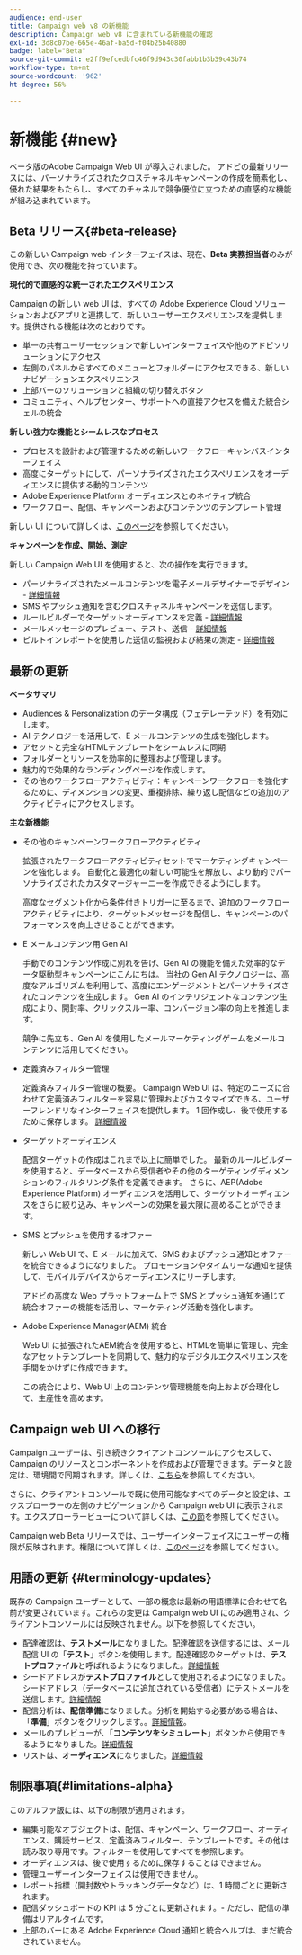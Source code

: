 ```yaml
---
audience: end-user
title: Campaign web v8 の新機能
description: Campaign web v8 に含まれている新機能の確認
exl-id: 3d8c07be-665e-46af-ba5d-f04b25b40880
badge: label="Beta"
source-git-commit: e2ff9efcedbfc46f9d943c30fabb1b3b39c43b74
workflow-type: tm+mt
source-wordcount: '962'
ht-degree: 56%

---
```



# 新機能 {#new}


ベータ版のAdobe Campaign Web UI が導入されました。 アドビの最新リリースには、パーソナライズされたクロスチャネルキャンペーンの作成を簡素化し、優れた結果をもたらし、すべてのチャネルで競争優位に立つための直感的な機能が組み込まれています。

## Beta リリース{#beta-release}

この新しい Campaign web インターフェイスは、現在、**Beta 実務担当者**&#x200B;のみが使用でき、次の機能を持っています。

**現代的で直感的な統一されたエクスペリエンス**

Campaign の新しい web UI は、すべての Adobe Experience Cloud ソリューションおよびアプリと連携して、新しいユーザーエクスペリエンスを提供します。提供される機能は次のとおりです。

* 単一の共有ユーザーセッションで新しいインターフェイスや他のアドビソリューションにアクセス
* 左側のパネルからすべてのメニューとフォルダーにアクセスできる、新しいナビゲーションエクスペリエンス
* 上部バーのソリューションと組織の切り替えボタン
* コミュニティ、ヘルプセンター、サポートへの直接アクセスを備えた統合シェルの統合

**新しい強力な機能とシームレスなプロセス**

* プロセスを設計および管理するための新しいワークフローキャンバスインターフェイス
* 高度にターゲットにして、パーソナライズされたエクスペリエンスをオーディエンスに提供する動的コンテンツ
* Adobe Experience Platform オーディエンスとのネイティブ統合
* ワークフロー、配信、キャンペーンおよびコンテンツのテンプレート管理

新しい UI について詳しくは、[このページ](../get-started/user-interface.md)を参照してください。

**キャンペーンを作成、開始、測定**

新しい Campaign Web UI を使用すると、次の操作を実行できます。

* パーソナライズされたメールコンテンツを電子メールデザイナーでデザイン - [詳細情報](../content/edit-content.md)
* SMS やプッシュ通知を含むクロスチャネルキャンペーンを送信します。
* ルールビルダーでターゲットオーディエンスを定義 - [詳細情報](../audience/about-audiences.md)
* メールメッセージのプレビュー、テスト、送信 - [詳細情報](../monitor/prepare-send.md)
* ビルトインレポートを使用した送信の監視および結果の測定 - [詳細情報](../reporting/delivery-reports.md)


## 最新の更新


**ベータサマリ**

* Audiences &amp; Personalization のデータ構成（フェデレーテッド）を有効にします。
* AI テクノロジーを活用して、E メールコンテンツの生成を強化します。
* アセットと完全なHTMLテンプレートをシームレスに同期
* フォルダーとリソースを効率的に整理および管理します。
* 魅力的で効果的なランディングページを作成します。
* その他のワークフローアクティビティ：キャンペーンワークフローを強化するために、ディメンションの変更、重複排除、繰り返し配信などの追加のアクティビティにアクセスします。

**主な新機能**

* その他のキャンペーンワークフローアクティビティ

  拡張されたワークフローアクティビティセットでマーケティングキャンペーンを強化します。 自動化と最適化の新しい可能性を解放し、より動的でパーソナライズされたカスタマージャーニーを作成できるようにします。

  高度なセグメント化から条件付きトリガーに至るまで、追加のワークフローアクティビティにより、ターゲットメッセージを配信し、キャンペーンのパフォーマンスを向上させることができます。

* E メールコンテンツ用 Gen AI

  手動でのコンテンツ作成に別れを告げ、Gen AI の機能を備えた効率的なデータ駆動型キャンペーンにこんにちは。  当社の Gen AI テクノロジーは、高度なアルゴリズムを利用して、高度にエンゲージメントとパーソナライズされたコンテンツを生成します。 Gen AI のインテリジェントなコンテンツ生成により、開封率、クリックスルー率、コンバージョン率の向上を推進します。

  競争に先立ち、Gen AI を使用したメールマーケティングゲームをメールコンテンツに活用してください。


* 定義済みフィルター管理

  定義済みフィルター管理の概要。 Campaign Web UI は、特定のニーズに合わせて定義済みフィルターを容易に管理およびカスタマイズできる、ユーザーフレンドリなインターフェイスを提供します。 1 回作成し、後で使用するために保存します。 [詳細情報](../personalization/predefined-filters.md)


* ターゲットオーディエンス

  配信ターゲットの作成はこれまで以上に簡単でした。 最新のルールビルダーを使用すると、データベースから受信者やその他のターゲティングディメンションのフィルタリング条件を定義できます。 さらに、AEP(Adobe Experience Platform) オーディエンスを活用して、ターゲットオーディエンスをさらに絞り込み、キャンペーンの効果を最大限に高めることができます。

* SMS とプッシュを使用するオファー

  新しい Web UI で、E メールに加えて、SMS およびプッシュ通知とオファーを統合できるようになりました。 プロモーションやタイムリーな通知を提供して、モバイルデバイスからオーディエンスにリーチします。

  アドビの高度な Web プラットフォーム上で SMS とプッシュ通知を通じて統合オファーの機能を活用し、マーケティング活動を強化します。

* Adobe Experience Manager(AEM) 統合

  Web UI に拡張されたAEM統合を使用すると、HTMLを簡単に管理し、完全なアセットテンプレートを同期して、魅力的なデジタルエクスペリエンスを手間をかけずに作成できます。

  この統合により、Web UI 上のコンテンツ管理機能を向上および合理化して、生産性を高めます。

## Campaign web UI への移行

Campaign ユーザーは、引き続きクライアントコンソールにアクセスして、Campaign のリソースとコンポーネントを作成および管理できます。データと設定は、環境間で同期されます。詳しくは、[こちら](../get-started/get-started.md#about-campaign-client-consoleac-client)を参照してください。

さらに、クライアントコンソールで既に使用可能なすべてのデータと設定は、エクスプローラーの左側のナビゲーションから Campaign web UI に表示されます。エクスプローラービューについて詳しくは、[この節](../get-started/user-interface.md#explorer-user-interface-explorer)を参照してください。

Campaign web Beta リリースでは、ユーザーインターフェイスにユーザーの権限が反映されます。権限について詳しくは、[このページ](../get-started/permissions.md)を参照してください。

## 用語の更新 {#terminology-updates}

既存の Campaign ユーザーとして、一部の概念は最新の用語標準に合わせて名前が変更されています。これらの変更は Campaign web UI にのみ適用され、クライアントコンソールには反映されません。以下を参照してください。

* 配達確認は、**テストメール**&#x200B;になりました。配達確認を送信するには、メール配信 UI の「**テスト**」ボタンを使用します。配達確認のターゲットは、**テストプロファイル**&#x200B;と呼ばれるようになりました。[詳細情報](../preview-test/test-deliveries.md)
* シードアドレスが&#x200B;**テストプロファイル**&#x200B;として使用されるようになりました。シードアドレス（データベースに追加されている受信者）にテストメールを送信します。[詳細情報](../preview-test/test-deliveries.md)
* 配信分析は、**配信準備**&#x200B;になりました。分析を開始する必要がある場合は、「**準備**」ボタンをクリックします。。[詳細情報](../monitor/prepare-send.md)。
* メールのプレビューが、「**コンテンツをシミュレート**」ボタンから使用できるようになりました。[詳細情報](../preview-test/preview-test.md)
* リストは、**オーディエンス**&#x200B;になりました。[詳細情報](../audience/about-audiences.md)

## 制限事項{#limitations-alpha}

このアルファ版には、以下の制限が適用されます。

* 編集可能なオブジェクトは、配信、キャンペーン、ワークフロー、オーディエンス、購読サービス、定義済みフィルター、テンプレートです。その他は読み取り専用です。フィルターを使用してすべてを参照します。
* オーディエンスは、後で使用するために保存することはできません。
* 管理ユーザーインターフェイスは使用できません。
* レポート指標（開封数やトラッキングデータなど）は、1 時間ごとに更新されます。
* 配信ダッシュボードの KPI は 5 分ごとに更新されます。- ただし、配信の準備はリアルタイムです。
* 上部のバーにある Adobe Experience Cloud 通知と統合ヘルプは、まだ統合されていません。

